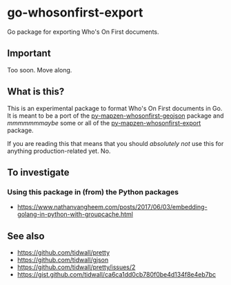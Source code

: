 # go-whosonfirst-export

Go package for exporting Who's On First documents.

## Important

Too soon. Move along.

## What is this?

This is an experimental package to format Who's On First documents in Go. It is meant to be a port of the [py-mapzen-whosonfirst-geojson](https://github.com/whosonfirst/py-mapzen-whosonfirst-geojson) package and _mmmmmmmaybe_ some or all of the [py-mapzen-whosonfirst-export](https://github.com/whosonfirst/py-mapzen-whosonfirst-geojson) package.

If you are reading this that means that you should _absolutely not_ use this for anything production-related yet. No.

## To investigate

### Using this package in (from) the Python packages

* https://www.nathanvangheem.com/posts/2017/06/03/embedding-golang-in-python-with-groupcache.html

## See also

* https://github.com/tidwall/pretty
* https://github.com/tidwall/gjson
* https://github.com/tidwall/pretty/issues/2
* https://gist.github.com/tidwall/ca6ca1dd0cb780f0be4d134f8e4eb7bc